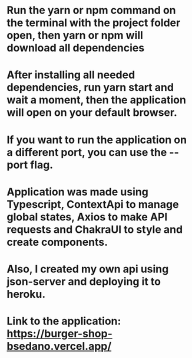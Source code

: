 # Run the yarn or npm command on the terminal with the project folder open, then yarn or npm will download all dependencies

# After installing all needed dependencies, run yarn start and wait a moment, then the application will open on your default browser.

# If you want to run the application on a different port, you can use the --port flag.

# Application was made using Typescript, ContextApi to manage global states, Axios to make API requests and ChakraUI to style and create components.

# Also, I created my own api using json-server and deploying it to heroku.
# Link to the application: https://burger-shop-bsedano.vercel.app/

